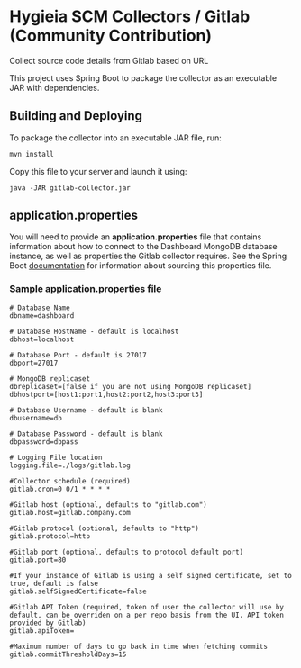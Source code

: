 # Hygieia SCM Collectors / Gitlab (Community Contribution)

Collect source code details from Gitlab based on URL

This project uses Spring Boot to package the collector as an executable JAR with dependencies.

## Building and Deploying

To package the collector into an executable JAR file, run:
```bash
mvn install
```

Copy this file to your server and launch it using:
```
java -JAR gitlab-collector.jar
```

## application.properties

You will need to provide an **application.properties** file that contains information about how to connect to the Dashboard MongoDB database instance, as well as properties the Gitlab collector requires. See the Spring Boot [documentation](http://docs.spring.io/spring-boot/docs/current-SNAPSHOT/reference/htmlsingle/#boot-features-external-config-application-property-files) for information about sourcing this properties file.

### Sample application.properties file

``` 
# Database Name
dbname=dashboard

# Database HostName - default is localhost
dbhost=localhost

# Database Port - default is 27017
dbport=27017

# MongoDB replicaset
dbreplicaset=[false if you are not using MongoDB replicaset]
dbhostport=[host1:port1,host2:port2,host3:port3]

# Database Username - default is blank
dbusername=db

# Database Password - default is blank
dbpassword=dbpass

# Logging File location
logging.file=./logs/gitlab.log

#Collector schedule (required)
gitlab.cron=0 0/1 * * * *

#Gitlab host (optional, defaults to "gitlab.com")
gitlab.host=gitlab.company.com

#Gitlab protocol (optional, defaults to "http")
gitlab.protocol=http

#Gitlab port (optional, defaults to protocol default port)
gitlab.port=80

#If your instance of Gitlab is using a self signed certificate, set to true, default is false
gitlab.selfSignedCertificate=false

#Gitlab API Token (required, token of user the collector will use by default, can be overriden on a per repo basis from the UI. API token provided by Gitlab)
gitlab.apiToken=

#Maximum number of days to go back in time when fetching commits
gitlab.commitThresholdDays=15
```

